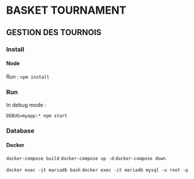# BASKET TOURNAMENT

## GESTION DES TOURNOIS

### Install

#### Node

Run : `npm install`

### Run

In debug mode :

`DEBUG=myapp:* npm start`

### Database

#### Docker

`docker-compose build`
`docker-compose up -d`
`docker-compose down`

`docker exec -it mariadb bash`
`docker exec -it mariadb mysql -u root -p`
